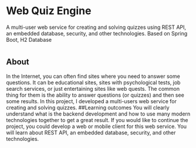 #   Web Quiz Engine
A multi-user web service for creating and solving quizzes using REST API, an embedded database, security, and other technologies. Based on Spring Boot, H2 Database
#
## About
In the Internet, you can often find sites where you need to answer some questions. It can be educational sites, sites with psychological tests, job search services, or just entertaining sites like web quests. The common thing for them is the ability to answer questions (or quizzes) and then see some results. In this project, I  developed a multi-users web service for creating and solving quizzes.
##Learning outcomes
You will clearly understand what is the backend development and how to use many modern technologies together to get a great result. If you would like to continue the project, you could develop a web or mobile client for this web service. You will learn about REST API, an embedded database, security, and other technologies.
